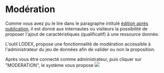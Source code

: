 # Modération

Comme vous avez pu le lire dans le paragraphe intitulé [édition après publication](/EditionAprèsPublication/README.md), il est donné aux internautes ou visiteurs la possibilité de proposer l'ajout de caractéristiques \(qualificatif\) à une ressource donnée. 

L'outil LODEX, propose une fonctionnalité de modération accessible à l'administrateur du jeu de données afin de valider ou non  la proposition.

Après vous être connecté comme administrateur, puis cliquer sur "MODERATION", le système vous propose  ![](/assets/Modération1.png)


